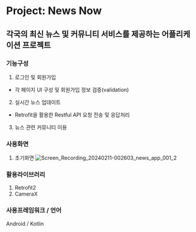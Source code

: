 # Project: News Now
## 각국의 최신 뉴스 및 커뮤니티 서비스를 제공하는 어플리케이션 프로젝트

### 기능구성
1. 로그인 및 회원가입
  - 각 페이지 UI 구성 및 회원가입 정보 검증(validation)
2. 실시간 뉴스 업데이트
  - Retrofit을 활용한 Restful API 요청 전송 및 응답처리
3. 뉴스 관련 커뮤니티 이용

### 사용화면
1. 초기화면
![Screen_Recording_20240211-002603_news_app_001_2](https://github.com/MCYJ/news_app/assets/29505324/2cd5961a-ba6c-461e-a22a-a8a24e273fcb)


### 활용라이브러리
1. Retrofit2
2. CameraX

### 사용프레임워크 / 언어
Android / Kotlin
